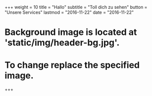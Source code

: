 +++
weight = 10
title = "Hallo"
subtitle = "Toll dich zu sehen"
button = "Unsere Services"
lastmod = "2016-11-22"
date = "2016-11-22"


# Background image is located at 'static/img/header-bg.jpg'.
# To change replace the specified image.
+++
